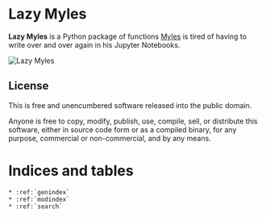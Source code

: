 # Lazy Myles

**Lazy Myles** is a Python package of functions [Myles](https://mylesb.ca/) is
tired of having to write over and over again in his Jupyter Notebooks.

![Lazy Myles](https://github.com/myles/lazy-myles/raw/main/designs/lazy-myles-github-card.png)

## License

This is free and unencumbered software released into the public domain.

Anyone is free to copy, modify, publish, use, compile, sell, or
distribute this software, either in source code form or as a compiled
binary, for any purpose, commercial or non-commercial, and by any means.

# Indices and tables

```{eval-rst}
* :ref:`genindex`
* :ref:`modindex`
* :ref:`search`
```

